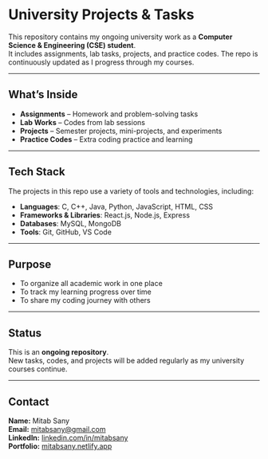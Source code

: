 # University Projects & Tasks  

This repository contains my ongoing university work as a **Computer Science & Engineering (CSE) student**.  
It includes assignments, lab tasks, projects, and practice codes. The repo is continuously updated as I progress through my courses.  

---

## What’s Inside  
- **Assignments** – Homework and problem-solving tasks  
- **Lab Works** – Codes from lab sessions  
- **Projects** – Semester projects, mini-projects, and experiments  
- **Practice Codes** – Extra coding practice and learning  

---

## Tech Stack  
The projects in this repo use a variety of tools and technologies, including:  

- **Languages**: C, C++, Java, Python, JavaScript, HTML, CSS  
- **Frameworks & Libraries**: React.js, Node.js, Express  
- **Databases**: MySQL, MongoDB  
- **Tools**: Git, GitHub, VS Code  

---

## Purpose  
- To organize all academic work in one place  
- To track my learning progress over time  
- To share my coding journey with others  

---

## Status  
This is an **ongoing repository**.  
New tasks, codes, and projects will be added regularly as my university courses continue.  

---

## Contact  
**Name:** Mitab Sany  
**Email:** [mitabsany@gmail.com](mailto:mitabsany@gmail.com)  
**LinkedIn:** [linkedin.com/in/mitabsany](https://linkedin.com/in/mitabsany)  
**Portfolio:** [mitabsany.netlify.app](https://mitabsany.netlify.app)  
